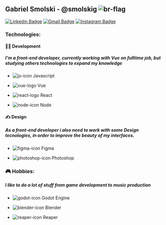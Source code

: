 ## Gabriel Smolski - @smolskig ![br-flag](https://user-images.githubusercontent.com/50807768/87238438-e759dd80-c3d8-11ea-82e1-075f09d5cba2.png)
[![Linkedin Badge](https://img.shields.io/badge/-LinkedIn-blue?style=flat&logo=Linkedin&logoColor=white&link=https://www.linkedin.com/in/smolskig/)](https://www.linkedin.com/in/smolskig/)
[![Gmail Badge](https://img.shields.io/badge/-Gmail-c14438?style=flat&logo=Gmail&logoColor=white&link=mailto:contatosmolski@gmail.com)](mailto:contatosmolski@gmail.com)
[![Instagram Badge](https://img.shields.io/badge/-Instagram-C13584?style=flat&labelColor=C13584&logo=instagram&logoColor=white&link=https://www.instagram.com/smolskig/)](https://www.instagram.com/smolskig/)

### Technologies:

#### 👨‍💻 Development
##### I'm a front-end developer, currently working with Vue on fulltime job, but studying others technologies to expand my knowledge

- ![js-icon](https://user-images.githubusercontent.com/50807768/87238504-7a931300-c3d9-11ea-883f-b9dd223e1e5f.png)  Javascript

- ![vue-logo](https://user-images.githubusercontent.com/50807768/87238469-22f4a780-c3d9-11ea-90d4-a8239a4198c9.png)  Vue

- ![react-logo](https://user-images.githubusercontent.com/50807768/88297175-fa708580-ccd5-11ea-92c3-4f35e64f1b85.png)  React

- ![node-icon](https://user-images.githubusercontent.com/50807768/88297165-f93f5880-ccd5-11ea-8a2d-f352de3fd9f7.png)  Node

#### ✍️ Design
##### As a front-end developer i also need to work with some Design tecnologies, in order to improve the beauty of my interfaces.

- ![figma-icon](https://user-images.githubusercontent.com/50807768/88301054-8edce700-ccda-11ea-8bae-311e951651fe.png) Figma

- ![photoshop-icon](https://user-images.githubusercontent.com/50807768/88301077-943a3180-ccda-11ea-96e6-df42208aaa01.png) Photoshop

### 🎮 Hobbies:
##### I like to do a lot of stuff from game development to music production 

- ![godot-icon](https://user-images.githubusercontent.com/50807768/88297157-f6446800-ccd5-11ea-8b00-1be26b0a3e89.png) Godot Engine

- ![blender-icon](https://user-images.githubusercontent.com/50807768/88301026-871d4280-ccda-11ea-8449-d9afffde1c13.png) Blender

- ![reaper-icon](https://user-images.githubusercontent.com/50807768/88301891-918c0c00-ccdb-11ea-9bdf-6c537fe7bee8.png) Reaper






